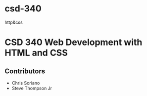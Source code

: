 # csd-340
http&amp;css
# CSD 340 Web Development with HTML and CSS
## Contributors
* Chris Soriano
* Steve Thompson Jr
